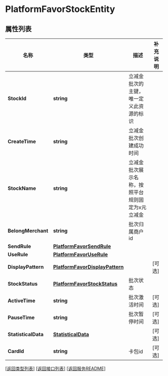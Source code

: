 # PlatformFavorStockEntity

## 属性列表

名称 | 类型 | 描述 | 补充说明
------------ | ------------- | ------------- | -------------
**StockId** | **string** | 立减金批次的主键，唯一定义此资源的标识 | 
**CreateTime** | **string** | 立减金批次创建成功时间 | 
**StockName** | **string** | 立减金批次展示名称，按照平台规则固定为x元立减金 | 
**BelongMerchant** | **string** | 批次归属商户id | 
**SendRule** | [**PlatformFavorSendRule**](PlatformFavorSendRule.md) |  | 
**UseRule** | [**PlatformFavorUseRule**](PlatformFavorUseRule.md) |  | 
**DisplayPattern** | [**PlatformFavorDisplayPattern**](PlatformFavorDisplayPattern.md) |  | [可选] 
**StockStatus** | [**PlatformFavorStockStatus**](PlatformFavorStockStatus.md) | 批次状态 | 
**ActiveTime** | **string** | 批次激活时间 | [可选] 
**PauseTime** | **string** | 批次暂停时间 | [可选] 
**StatisticalData** | [**StatisticalData**](StatisticalData.md) |  | [可选] 
**CardId** | **string** | 卡包id | [可选] 

[\[返回类型列表\]](README.md#类型列表)
[\[返回接口列表\]](README.md#接口列表)
[\[返回服务README\]](README.md)


